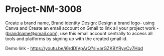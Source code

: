 # Project-NM-3008
Create a brand name, Brand identity Design: Design a brand logo- using Canva and Create an email account on Gmail to link all your project work - (brandname@gmail.com), use this email account centrally to access all tools and platforms by signing up with the created gmail id.

Demo link - https://youtu.be/i6rdDIVpArQ?si=arGZKBYRyyCv7Hqd
